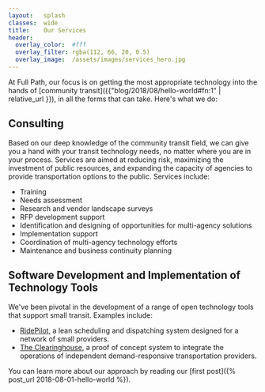 ```yaml
---
layout:   splash
classes:  wide
title:    Our Services
header:
  overlay_color:  #fff
  overlay_filter: rgba(112, 66, 20, 0.5)
  overlay_image:  /assets/images/services_hero.jpg
---
```


At Full Path, our focus is on getting the most appropriate technology into the hands of [community transit]({{"blog/2018/08/hello-world#fn:1" | relative_url }}), in all the forms that can take. Here's what we do:

## Consulting
Based on our deep knowledge of the community transit field, we can give you a hand with your transit technology needs, no matter where you are in your process. Services are aimed at reducing risk, maximizing the investment of public resources, and expanding the capacity of agencies to provide transportation options to the public. Services include:
* Training
* Needs assessment
* Research and vendor landscape surveys
* RFP development support
* Identification and designing of opportunities for multi-agency solutions
* Implementation support
* Coordination of multi-agency technology efforts
* Maintenance and business continuity planning

## Software Development and Implementation of Technology Tools
We've been pivotal in the development of a range of open technology tools that support small transit. Examples include:
* [RidePilot](https://github.com/camsys/ridepilot "The current active fork of RidePilot"), a lean scheduling and dispatching system designed for a network of small providers.
* [The Clearinghouse](https://github.com/rideconnection/clearinghouse "The demand-responsive transportation clearinghouse"), a proof of concept system to integrate the operations of independent demand-responsive transportation providers.

You can learn more about our approach by reading our [first post]({% post_url 2018-08-01-hello-world %}).
